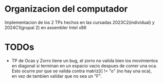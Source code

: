 # Organizacion del computador
Implementacion de los 2 TPs hechos en las cursadas 2023C2(individual) y 2024C1(grupal 2) en assembler Intel x86

# TODOs
- TP de Ocas y Zorro tiene un bug, el zorro no valida bien los movimientos en diagonal si terminan en un espacio vacio despues de comer una oca. Esto ocurre por que se valida contra matriz[i] != "o" (no hay una oca), en vez de tambien validar que no sea un "F".
